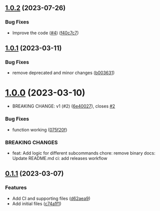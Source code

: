 ## [1.0.2](https://github.com/Pradumnasaraf/taskit/compare/v1.0.1...v1.0.2) (2023-07-26)


### Bug Fixes

* Improve the code ([#4](https://github.com/Pradumnasaraf/taskit/issues/4)) ([f40c7c7](https://github.com/Pradumnasaraf/taskit/commit/f40c7c7c6e0511bfedde762c22d5971a4957cb15))



## [1.0.1](https://github.com/Pradumnasaraf/taskit/compare/v1.0.0...v1.0.1) (2023-03-11)


### Bug Fixes

* remove deprecated and minor changes ([b003631](https://github.com/Pradumnasaraf/taskit/commit/b003631f8c5c2a52d285eef9c78b9f1bedf0c6bc))



# [1.0.0](https://github.com/Pradumnasaraf/taskit/compare/v0.1.1...v1.0.0) (2023-03-10)


* BREAKING CHANGE: v1 (#2) ([6e40027](https://github.com/Pradumnasaraf/taskit/commit/6e40027da8f6ddc525aa82d916a0619cfe24f57e)), closes [#2](https://github.com/Pradumnasaraf/taskit/issues/2)


### Bug Fixes

* function working ([075f20f](https://github.com/Pradumnasaraf/taskit/commit/075f20f1d9e43195df542165b4f446855bc5c50b))


### BREAKING CHANGES

* feat: Add logic for different subcommands
chore: remove binary
docs: Update README.md
ci: add releases workflow



## [0.1.1](https://github.com/Pradumnasaraf/taskit/compare/c74a1f1fee520e7db708269ce2fbf66d5df00f9b...v0.1.1) (2023-03-07)


### Features

* Add CI and supporting files ([d62aea9](https://github.com/Pradumnasaraf/taskit/commit/d62aea96c565d94e8bbcb2318585e12fdbc580a2))
* Add initial files ([c74a1f1](https://github.com/Pradumnasaraf/taskit/commit/c74a1f1fee520e7db708269ce2fbf66d5df00f9b))



